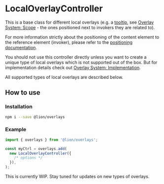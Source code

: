 # LocalOverlayController

This is a base class for different local overlays (e.g. a [tooltip](../../tooltip/), see [Overlay System: Scope](./OverlaySystemScope.md) - the ones positioned next to invokers they are related to).

For more information strictly about the positioning of the content element to the reference element (invoker), please refer to the [positioning documentation](./LocalOverlayPositioning.md).

You should not use this controller directly unless you want to create a unique type of local overlays which is not supported out of the box. But for implementation details check out [Overlay System: Implementation](./OverlaySystemImplementation.md).

All supported types of local overlays are described below.

## How to use

### Installation

```sh
npm i --save @lion/overlays
```

### Example

```js
import { overlays } from '@lion/overlays';

const myCtrl = overlays.add(
  new LocalOverlayController({
    /* options */
  }),
);
```

This is currently WIP.
Stay tuned for updates on new types of overlays.
